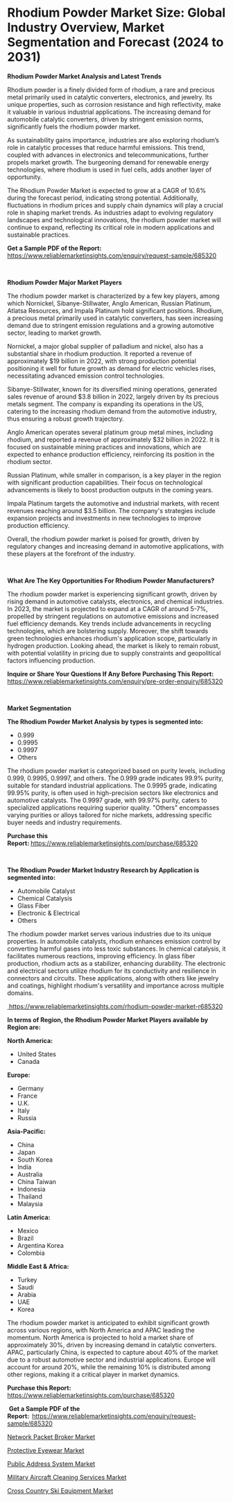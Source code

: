 <p><h1>Rhodium Powder Market Size: Global Industry Overview, Market Segmentation and Forecast (2024 to 2031)</h1></p><p><strong>Rhodium Powder Market Analysis and Latest Trends</strong></p>
<p><p>Rhodium powder is a finely divided form of rhodium, a rare and precious metal primarily used in catalytic converters, electronics, and jewelry. Its unique properties, such as corrosion resistance and high reflectivity, make it valuable in various industrial applications. The increasing demand for automobile catalytic converters, driven by stringent emission norms, significantly fuels the rhodium powder market.</p><p>As sustainability gains importance, industries are also exploring rhodium’s role in catalytic processes that reduce harmful emissions. This trend, coupled with advances in electronics and telecommunications, further propels market growth. The burgeoning demand for renewable energy technologies, where rhodium is used in fuel cells, adds another layer of opportunity. </p><p>The Rhodium Powder Market is expected to grow at a CAGR of 10.6% during the forecast period, indicating strong potential. Additionally, fluctuations in rhodium prices and supply chain dynamics will play a crucial role in shaping market trends. As industries adapt to evolving regulatory landscapes and technological innovations, the rhodium powder market will continue to expand, reflecting its critical role in modern applications and sustainable practices.</p></p>
<p><strong>Get a Sample PDF of the Report:&nbsp;</strong> <a href="https://www.reliablemarketinsights.com/enquiry/request-sample/685320?utm_campaign=1772&utm_medium=2&utm_source=Github&utm_content=ia&utm_term=30102024&utm_id=rhodium-powder">https://www.reliablemarketinsights.com/enquiry/request-sample/685320</a></p>
<p>&nbsp;</p>
<p><strong>Rhodium Powder Major Market Players</strong></p>
<p><p>The rhodium powder market is characterized by a few key players, among which Nornickel, Sibanye-Stillwater, Anglo American, Russian Platinum, Atlatsa Resources, and Impala Platinum hold significant positions. Rhodium, a precious metal primarily used in catalytic converters, has seen increasing demand due to stringent emission regulations and a growing automotive sector, leading to market growth.</p><p>Nornickel, a major global supplier of palladium and nickel, also has a substantial share in rhodium production. It reported a revenue of approximately $19 billion in 2022, with strong production potential positioning it well for future growth as demand for electric vehicles rises, necessitating advanced emission control technologies.</p><p>Sibanye-Stillwater, known for its diversified mining operations, generated sales revenue of around $3.8 billion in 2022, largely driven by its precious metals segment. The company is expanding its operations in the US, catering to the increasing rhodium demand from the automotive industry, thus ensuring a robust growth trajectory.</p><p>Anglo American operates several platinum group metal mines, including rhodium, and reported a revenue of approximately $32 billion in 2022. It is focused on sustainable mining practices and innovations, which are expected to enhance production efficiency, reinforcing its position in the rhodium sector.</p><p>Russian Platinum, while smaller in comparison, is a key player in the region with significant production capabilities. Their focus on technological advancements is likely to boost production outputs in the coming years.</p><p>Impala Platinum targets the automotive and industrial markets, with recent revenues reaching around $3.5 billion. The company's strategies include expansion projects and investments in new technologies to improve production efficiency.</p><p>Overall, the rhodium powder market is poised for growth, driven by regulatory changes and increasing demand in automotive applications, with these players at the forefront of the industry.</p></p>
<p>&nbsp;</p>
<p><strong>What Are The Key Opportunities For Rhodium Powder Manufacturers?</strong></p>
<p><p>The rhodium powder market is experiencing significant growth, driven by rising demand in automotive catalysts, electronics, and chemical industries. In 2023, the market is projected to expand at a CAGR of around 5-7%, propelled by stringent regulations on automotive emissions and increased fuel efficiency demands. Key trends include advancements in recycling technologies, which are bolstering supply. Moreover, the shift towards green technologies enhances rhodium's application scope, particularly in hydrogen production. Looking ahead, the market is likely to remain robust, with potential volatility in pricing due to supply constraints and geopolitical factors influencing production.</p></p>
<p><strong>Inquire or Share Your Questions If Any Before Purchasing This Report:</strong> <a href="https://www.reliablemarketinsights.com/enquiry/pre-order-enquiry/685320?utm_campaign=1772&utm_medium=2&utm_source=Github&utm_content=ia&utm_term=30102024&utm_id=rhodium-powder">https://www.reliablemarketinsights.com/enquiry/pre-order-enquiry/685320</a></p>
<p>&nbsp;</p>
<p><strong>Market Segmentation</strong></p>
<p><strong>The Rhodium Powder Market Analysis by types is segmented into:</strong></p>
<p><ul><li>0.999</li><li>0.9995</li><li>0.9997</li><li>Others</li></ul></p>
<p><p>The rhodium powder market is categorized based on purity levels, including 0.999, 0.9995, 0.9997, and others. The 0.999 grade indicates 99.9% purity, suitable for standard industrial applications. The 0.9995 grade, indicating 99.95% purity, is often used in high-precision sectors like electronics and automotive catalysts. The 0.9997 grade, with 99.97% purity, caters to specialized applications requiring superior quality. "Others" encompasses varying purities or alloys tailored for niche markets, addressing specific buyer needs and industry requirements.</p></p>
<p><strong>Purchase this Report:&nbsp;</strong><a href="https://www.reliablemarketinsights.com/purchase/685320?utm_campaign=1772&utm_medium=2&utm_source=Github&utm_content=ia&utm_term=30102024&utm_id=rhodium-powder">https://www.reliablemarketinsights.com/purchase/685320</a></p>
<p>&nbsp;</p>
<p><strong>The Rhodium Powder Market Industry Research by Application is segmented into:</strong></p>
<p><ul><li>Automobile Catalyst</li><li>Chemical Catalysis</li><li>Glass Fiber</li><li>Electronic & Electrical</li><li>Others</li></ul></p>
<p><p>The rhodium powder market serves various industries due to its unique properties. In automobile catalysts, rhodium enhances emission control by converting harmful gases into less toxic substances. In chemical catalysis, it facilitates numerous reactions, improving efficiency. In glass fiber production, rhodium acts as a stabilizer, enhancing durability. The electronic and electrical sectors utilize rhodium for its conductivity and resilience in connectors and circuits. These applications, along with others like jewelry and coatings, highlight rhodium's versatility and importance across multiple domains.</p></p>
<p><a href="https://www.reliablemarketinsights.com/rhodium-powder-market-r685320?utm_campaign=1772&utm_medium=2&utm_source=Github&utm_content=ia&utm_term=30102024&utm_id=rhodium-powder">&nbsp;https://www.reliablemarketinsights.com/rhodium-powder-market-r685320</a></p>
<p><strong>In terms of Region, the Rhodium Powder Market Players available by Region are:</strong></p>
<p>
    <p> <strong> North America: </strong>
        <ul>
            <li>United States</li>
            <li>Canada</li>
        </ul>
        </p> 
    <p> <strong> Europe: </strong>
        <ul>
            <li>Germany</li>
            <li>France</li>
            <li>U.K.</li>
            <li>Italy</li>
            <li>Russia</li>
        </ul>
        </p> 
    <p> <strong> Asia-Pacific: </strong>
        <ul>
            <li>China</li>
            <li>Japan</li>
            <li>South Korea</li>
            <li>India</li>
            <li>Australia</li>
            <li>China Taiwan</li>
            <li>Indonesia</li>
            <li>Thailand</li>
            <li>Malaysia</li>
        </ul>
        </p> 
    <p> <strong> Latin America: </strong>
        <ul>
            <li>Mexico</li>
            <li>Brazil</li>
            <li>Argentina Korea</li>
            <li>Colombia</li>
        </ul>
        </p> 
    <p> <strong> Middle East & Africa: </strong>
        <ul>
            <li>Turkey</li>
            <li>Saudi</li>
            <li>Arabia</li>
            <li>UAE</li>
            <li>Korea</li>
        </ul>
    </p>
    </p>
<p><p>The rhodium powder market is anticipated to exhibit significant growth across various regions, with North America and APAC leading the momentum. North America is projected to hold a market share of approximately 30%, driven by increasing demand in catalytic converters. APAC, particularly China, is expected to capture about 40% of the market due to a robust automotive sector and industrial applications. Europe will account for around 20%, while the remaining 10% is distributed among other regions, making it a critical player in market dynamics.</p></p>
<p><strong>Purchase this Report: </strong><a href="https://www.reliablemarketinsights.com/purchase/685320?utm_campaign=1772&utm_medium=2&utm_source=Github&utm_content=ia&utm_term=30102024&utm_id=rhodium-powder">https://www.reliablemarketinsights.com/purchase/685320</a></p>
<p>&nbsp;<strong>Get a Sample PDF of the Report:&nbsp;&nbsp;</strong><a href="https://www.reliablemarketinsights.com/enquiry/request-sample/685320?utm_campaign=1772&utm_medium=2&utm_source=Github&utm_content=ia&utm_term=30102024&utm_id=rhodium-powder">https://www.reliablemarketinsights.com/enquiry/request-sample/685320</a></p>
<p><strong></strong></p>
<p><p><a href="https://www.linkedin.com/pulse/network-packet-broker-landscape-product-spectrum-market-trajectories-4ptfc?utm_campaign=1772&utm_medium=2&utm_source=Github&utm_content=ia&utm_term=30102024&utm_id=rhodium-powder">Network Packet Broker Market</a></p><p><a href="https://www.linkedin.com/pulse/protective-eyewear-market-global-regional-analysis-focus-qy3nf?utm_campaign=1772&utm_medium=2&utm_source=Github&utm_content=ia&utm_term=30102024&utm_id=rhodium-powder">Protective Eyewear Market</a></p><p><a href="https://www.linkedin.com/pulse/public-address-system-market-report-product-type-end-2dz5e?utm_campaign=1772&utm_medium=2&utm_source=Github&utm_content=ia&utm_term=30102024&utm_id=rhodium-powder">Public Address System Market</a></p><p><a href="https://github.com/abbislposival/Market-Research-Report-List-1/blob/main/military-aircraft-cleaning-services-market.md?utm_campaign=1772&utm_medium=2&utm_source=Github&utm_content=ia&utm_term=30102024&utm_id=rhodium-powder">Military Aircraft Cleaning Services Market</a></p><p><a href="https://www.linkedin.com/pulse/cross-country-ski-equipment-mosaic-piecing-together-global-4vdhf?utm_campaign=1772&utm_medium=2&utm_source=Github&utm_content=ia&utm_term=30102024&utm_id=rhodium-powder">Cross Country Ski Equipment Market</a></p></p>